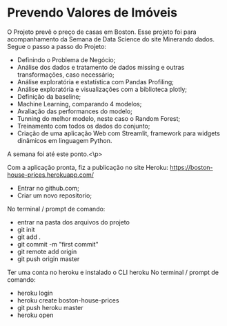 # Prevendo Valores de Imóveis

O Projeto prevê o preço de casas em Boston. Esse projeto foi para acompanhamento da Semana de Data Science do site Minerando dados.
Segue o passo a passo do Projeto:
- Definindo o Problema de Negócio;
- Análise dos dados e tratamento de dados missing e outras transformações, caso necessário;
- Análise exploratória e estatística com Pandas Profiling;
- Análise exploratória e visualizações com a biblioteca plotly;
- Definição da baseline;
- Machine Learning, comparando 4 modelos;
- Avaliação das performances do modelo;
- Tunning do melhor modelo, neste caso o Random Forest;
- Treinamento com todos os dados do conjunto;
- Criação de uma aplicação Web com Streamlit, framework para widgets dinâmicos em linguagem Python.
<p>A semana foi até este ponto.<\p>

Com a aplicação pronta, fiz a publicação no site Heroku: https://boston-house-prices.herokuapp.com/
- Entrar no github.com;
- Criar um novo repositorio;

No terminal / prompt de comando:
- entrar na pasta dos arquivos do projeto
- git init
- git add .
- git commit -m "first commit"
- git remote add origin <caminho do seu repositorio criado no github>
- git push origin master

Ter uma conta no heroku e instalado o CLI heroku
No terminal / prompt de comando:
- heroku login
- heroku create boston-house-prices
- git push heroku master
- heroku open
